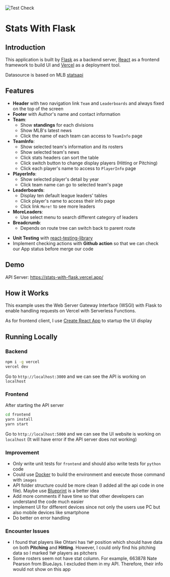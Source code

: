 ![Test Check](https://github.com/ss77995ss/stats-with-flask/actions/workflows/check.yml/badge.svg)

# Stats With Flask

## Introduction

This application is built by [Flask](https://flask.palletsprojects.com/en/2.2.x/) as a backend server, [React](https://reactjs.org/) as a frontend framework to build UI and [Vercel](https://vercel.com/) as a deployment tool.

Datasource is based on MLB [statsapi](https://statsapi.mlb.com)

## Features

- **Header** with two navigation link `Team` and `Leaderboards` and always fixed on the top of the screen
- **Footer** with Author's name and contact information
- **Team**:
  - Show **standings** for each divisions
  - Show MLB's latest news
  - Click the name of each team can access to `TeamInfo` page
- **TeamInfo**:
  - Show selected team's information and its rosters
  - Show selected team's news
  - Click stats headers can sort the table
  - Click switch button to change display players (Hitting or Pitching)
  - Click each player's name to access to `PlayerInfo` page
- **PlayerInfo**:
  - Show selected player's detail by year
  - Click team name can go to selected team's page
- **Leaderboards**:
  - Display ten default league leaders' tables
  - Click player's name to access their info page
  - Click link `More!` to see more leaders
- **MoreLeaders**:
  - Use select menu to search different category of leaders
- **Breadcrumb**:
  - Depends on route tree can switch back to parent route

* **Unit Testing** with [react-testing-library](https://testing-library.com/docs/react-testing-library/intro/)
* Implement checking actions with **Github action** so that we can check our App status before merge our code

## Demo

API Server: https://stats-with-flask.vercel.app/

## How it Works

This example uses the Web Server Gateway Interface (WSGI) with Flask to enable handling requests on Vercel with Serverless Functions.

As for frontend client, I use [Create React App](https://create-react-app.dev/) to startup the UI display

## Running Locally

### Backend

```bash
npm i -g vercel
vercel dev
```

Go to `http://localhost:3000` and we can see the API is working on `localhost`

### Frontend

After starting the API server

```bash
cd frontend
yarn install
yarn start
```

Go to `http://localhost:5000` and we can see the UI website is working on `localhost` (It will have error if the API server does not working)

### Improvement

- Only write unit tests for `frontend` and should also write tests for `python` code
- Could use [Docker](https://www.docker.com/) to build the environment and execute those command with `images`
- API folder structure could be more clean (I added all the api code in one file). Maybe use [Blueprint](https://flask.palletsprojects.com/en/2.2.x/blueprints/) is a better idea
- Add more comments if have time so that other developers can understand the code much easier
- Implement UI for different devices since not only the users use PC but also mobile devices like smartphone
- Do better on error handling

### Encounter Issues

- I found that players like Ohtani has `TWP` position which should have data on both **Pitching** and **Hitting**. However, I could only find his pitching data so I marked `TWP` players as pitchers
- Some rosters seem not have stat column. For example, 663878 Nate Pearson from BlueJays. I excluded them in my API. Therefore, their info would not show on this app
